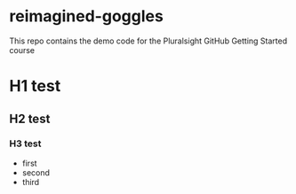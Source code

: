 # reimagined-goggles
This repo contains the demo code for the Pluralsight GitHub Getting Started course

# H1 test

## H2 test

### H3 test
- first
- second
- third
